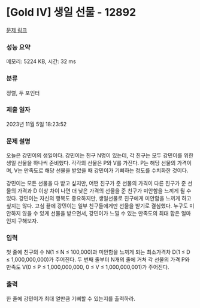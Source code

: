 # [Gold IV] 생일 선물 - 12892 

[문제 링크](https://www.acmicpc.net/problem/12892) 

### 성능 요약

메모리: 5224 KB, 시간: 32 ms

### 분류

정렬, 두 포인터

### 제출 일자

2023년 11월 5일 18:23:52

### 문제 설명

<p>오늘은 강민이의 생일이다. 강민이는 친구 N명이 있는데, 각 친구는 모두 강민이를 위한 생일 선물을 하나씩 준비했다. 각각의 선물은 P와 V를 가진다. P는 해당 선물의 가격이며, V는 만족도로 해당 선물을 받았을 때 강민이가 기뻐하는 정도를 수치화한 것이다.</p>

<p>강민이는 모든 선물을 다 받고 싶지만, 어떤 친구가 준 선물의 가격이 다른 친구가 준 선물의 가격과 D 이상 차이 나면 더 낮은 가격의 선물을 준 친구가 미안함을 느끼게 될 수 있다. 강민이는 자신의 행복도 중요하지만, 생일선물로 친구에게 미안함을 느끼게 하고 싶지는 않다. 고심 끝에 강민이는 일부 친구들에게만 선물을 받기로 결심했다. 누구도 미안하지 않을 수 있게 선물을 받으면서, 강민이가 느낄 수 있는 만족도의 최대 합은 얼마인지 구해보자.</p>

### 입력 

 <p>첫 줄에 친구의 수 N(1 ≤ N ≤ 100,000)과 미안함을 느끼게 되는 최소가격차 D(1 ≤ D ≤ 1,000,000,000)가 주어진다. 두 번째 줄부터 N개의 줄에 거쳐 각 선물의 가격 P와 만족도 V(0 ≤ P ≤ 1,000,000,000, 0 ≤ V ≤ 1,000,000,001)가 주어진다.</p>

### 출력 

 <p>한 줄에 강민이가 최대 얼만큼 기뻐할 수 있는지를 출력하라.</p>

